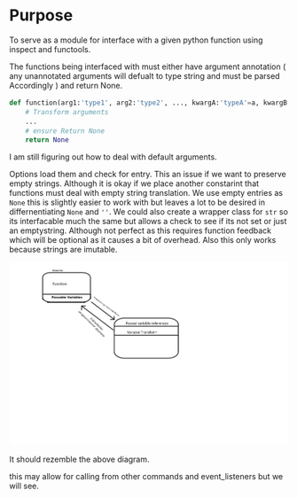 # Purpose

To serve as a module for interface with a given python function using inspect and functools.

The functions being interfaced with must either have argument annotation \( any unannotated arguments will defualt to type string and must be parsed Accordingly \) and return None.


```python
def function(arg1:'type1', arg2:'type2', ..., kwargA:'typeA'=a, kwargB:'typeB'=b, ..., *args, **kwargs):
    # Transform arguments
    ...
    # ensure Return None
    return None
```

I am still figuring out how to deal with default arguments.

Options load them and check for entry. This an issue if we want to preserve empty strings. Although it is okay if we place another constarint that functions must deal with empty string translation.
We use empty entries as `None` this is slightly easier to work with but leaves a lot to be desired in differnentiating `None` and `''`. 
We could also create a wrapper class for `str` so its interfacable much the same but allows a check to see if its not set or just an emptystring. Although not perfect as this requires function feedback which will be optional as it causes a bit of overhead. Also this only works because strings are imutable.

![Update_diagram](./Update_mechanism.png)

It should rezemble the above diagram.

this may allow for calling from other commands and event_listeners but we will see.